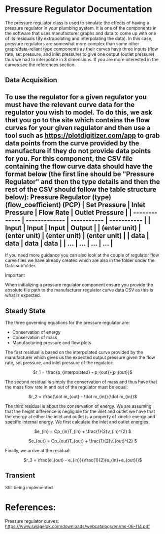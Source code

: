 # Pressure Regulator Documentation
The pressure regulator class is used to simulate the effects of having a pressure regulator in your plumbing system. It is one of the components in the software that uses manufacturer graphs and data to come up with one of its residuals (By extrapolating and interpolating the data). In this case, pressure regulators are somewhat more complex than some other graph/data-reliant type components as their curves have three inputs (flow rate, set pressure, and inlet pressure) to give one output (outlet pressure) thus we had to interpolate in 3 dimensions. If you are more interested in the curves see the references section.

## Data Acquisition
To use the regulator for a given regulator you must have the relevant curve data for the regulator you wish to model. To do this, we ask that you go to the site which contains the flow curves for your given regulator and then use a tool such as https://plotdigitizer.com/app to grab data points from the curve provided by the manufacture if they do not provide data points for you. For this component, the CSV file containing the flow curve data should have the format below (the first line should be "Pressure Regulator" and then the type details and then the rest of the CSV should follow the table structure below):
Pressure Regulator (type) (flow_coefficient) (PCP)
| Set Pressure  | Inlet Pressure | Flow Rate | Outlet Pressure |
| ------------- | ------------- | ----------- | ----------- |
| Input  | Input | Input | Output |
| (enter unit)  |  (enter unit)  | (enter unit) | (enter unit) |
| data | data | data | data |
| ... | ... | ... | ... |
---------
If you need more guidance you can also look at the couple of regulator flow curve files we have already created which are also in the folder under the Data subfolder. 

>[!IMPORTANT]
>When initializing a pressure regulator component ensure you provide the absolute file path to the manufacturer regulator curve data CSV as this is what is expected.

## Steady State
The three governing equations for the pressure regulator are:
  - Conservation of energy
  - Conservation of mass
  - Manufacturing pressure and flow plots

The first residual is based on the interpolated curve provided by the manufacturer which gives us the expected output pressure given the flow rate, set pressure, and inlet pressure of the regulator:
<p align="center">$r_1 = \frac{p_{interpolated} - p_{out}}{p_{out}}$</p> 

The second residual is simply the conservation of mass and thus have that the mass flow rate in and out of the regulator must be equal:
<p align="center">$r_2 = \frac{\dot m_{out} - \dot m_{in}}{\dot m_{in}}$</p>  

The third residual is about the conservation of energy. We are assuming that the height difference is negligible for the inlet and outlet we have that the energy at either the inlet and outlet is a property of kinetic energy and specific internal energy. We first calculate the inlet and outlet energies:
<p align="center">$e_{in} = Cp_{in}T_{in} + \frac{1}{2}v_{in}^{2} $</p> 
<p align="center">$e_{out} = Cp_{out}T_{out} + \frac{1}{2}v_{out}^{2} $</p>
Finally, we arrive at the residual:
<p align="center">$r_3 = \frac{e_{out} - e_{in}}{\frac{1}{2}(e_{in}+e_{out})}$</p> 

## Transient 
Still being implemented


# References:
Pressure regulator curves: https://www.swagelok.com/downloads/webcatalogs/en/ms-06-114.pdf 

